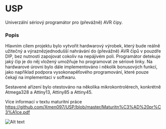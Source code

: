 # USP
Univerzální sériový programátor pro (převážně) AVR čipy.

### Popis
Hlavním cílem projektu bylo vytvořit hardwarový výrobek, který bude reálně užitečný a výraznězjednodušší nahrávání do (převážně) AVR čipů v pouzdře DIP, bez nutnosti zapojovat cokoliv na nepájivém poli. Programátor detekuje jaký čip je do něj vložený umožňuje ho programovat ze sériové linky. Na hardwarové úrovni bylo dále implementováno i několik bonusových funkcí, jako například podpora vysokonapěťového programování, které pouze čekají na implementaci v softwaru.

Sestavené ařízení bylo otestováno na několika mikrokontrolérech, konkrétně Atmega328 a Attiny13, Attiny85 a Attiny45.


Více informací v textu maturitní práce
https://github.com/Xmen097/USP/blob/master/Maturitn%C3%AD%20pr%C3%A1ce.pdf

![Alt text](docs/Uploader.png)
